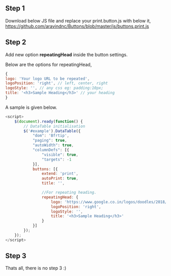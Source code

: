 ## Step 1
Download below JS file and replace your print.button.js with below it,
https://github.com/aravindnc/Buttons/blob/master/js/buttons.print.js

## Step 2
Add new option **repeatingHead** inside the button settings. 

Below are the options for repeatingHead,
```javascript
{
logo: 'Your logo URL to be repeated',
logoPosition: 'right', // left, center, right
logoStyle: '', // any css eg: padding:10px;
title: '<h3>Sample Heading</h3>' // your heading
}
```

A sample is given below. 
```javascript
<script>
    $(document).ready(function() {
        // DataTable initialisation
        $('#example').DataTable({
            "dom": 'Bfrtip',
            "paging": true,
            "autoWidth": true,
            "columnDefs": [{
                "visible": true,
                "targets": -1
            }],
            buttons: [{
                extend: 'print',
                autoPrint: true,
                title: '',

                //For repeating heading.
                repeatingHead: {
                    logo: 'https://www.google.co.in/logos/doodles/2018/world-cup-2018-day-22-5384495837478912-s.png',
                    logoPosition: 'right',
                    logoStyle: '',
                    title: '<h3>Sample Heading</h3>'
                }
            }]
        });
    });
</script>
```

## Step 3
Thats all, there is no step 3 :)